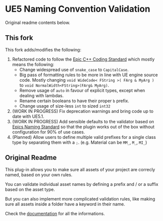 # UE5 Naming Convention Validation
Original readme contents below.
## This fork

This fork adds/modifies the following:

1. Refactored code to follow the [Epic C++ Coding Standard](https://docs.unrealengine.com/5.1/en-US/epic-cplusplus-coding-standard-for-unreal-engine/) which mostly means the following:
    - Change widespread use of `snake_case` to `CapitalCase`.
    - Big pass of formatting rules to be more in line with UE engine source code. Mostly changing `void WideCode< FString >( FArg & MyArg )` to `void NormalWidth<FString>(FArg& MyArg)`.
    - Remove usage of `auto` in favour of explicit types, except when dealing with lambdas.
    - Rename certain booleans to have their proper `b` prefix.
    - Change usage of size-less `int` to sized `int32`
2. (WORK IN PROGRESS) Fix deprecation warnings and bring code up to date with UE5.1.
3. (WORK IN PROGRESS) Add sensible defaults to the validator based on [Epics Naming Standard](https://docs.unrealengine.com/5.1/en-US/recommended-asset-naming-conventions-in-unreal-engine-projects/) so that the plugin works out of the box without configuration for 90% of use cases.
4. (Planned) Allow users to define multiple valid prefixes for a single class type by separating them with a `;`. (e.g. Material can be `MM_`, `M_`, `MI_`)

## Original Readme

This plug-in allows you to make sure all assets of your project are correcly named, based on your own rules. 

You can validate individual asset names by defining a prefix and / or a suffix based on the asset type.

But you can also implement more complicated validation rules, like making sure all assets inside a folder have a keyword in their name.

Check the [documentation](https://theemidee.github.io/UENamingConventionValidation/) for all the informations.

